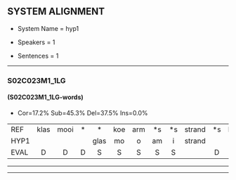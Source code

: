 
## SYSTEM ALIGNMENT

- System Name = hyp1

- Speakers = 1

- Sentences = 1

---

### S02C023M1_1LG

#### (S02C023M1_1LG-words)

- Cor=17.2%	Sub=45.3%	Del=37.5%	Ins=0.0%

|  |  |  |  |  |  |  |  |  |  |  |  |  |  |  |  |  |  |  |  |  |  |  |  |  |  |  |  |  |  |  |  |  |  |  |  |  |  |  |  |  |  |  |  |  |  |  |  |  |  |  |  |  |  |  |  |  |  |  |  |  |  |  |  |  |
|:--- |:---:|:---:|:---:|:---:|:---:|:---:|:---:|:---:|:---:|:---:|:---:|:---:|:---:|:---:|:---:|:---:|:---:|:---:|:---:|:---:|:---:|:---:|:---:|:---:|:---:|:---:|:---:|:---:|:---:|:---:|:---:|:---:|:---:|:---:|:---:|:---:|:---:|:---:|:---:|:---:|:---:|:---:|:---:|:---:|:---:|:---:|:---:|:---:|:---:|:---:|:---:|:---:|:---:|:---:|:---:|:---:|:---:|:---:|:---:|:---:|:---:|:---:|:---:|:---:|
| REF | klas | mooi | * | * | koe | arm | *s | *s | strand | *s | bed | eerst | voor | *s | *s | sjaal | *s | herfst | *s | duur | straat | straat | *s | leeuw | *s | clown | hoek | krant | krant | hout | *s | vriend | * | * | * | gauw | *s | *s | groen | *s | feest | reis | jas | huis | paard | vijf | *s | muts | kind | *s | bang | oog | *s | zacht | schoen | *s | plas | neus | *s | knoop | * | * | plank | *s |
| HYP1 |  |  |  | glas | mo | o | am | i | strand |  | et | eerst | voor |  |  |  | hé | dra | a | herst | kluur | straat |  |  |  | jeel | hoek |  | krant | hout |  |  |  |  |  |  |  | vrind | hal | shroen | veest | vrees | jas | hes | art | vijf | must | oe | ken | ut | dano | oog |  |  | sat | hoe | plas |  |  |  |  | nus | op | blank |
| EVAL | D | D | D | S | S | S | S | S |  | D | S |  |  | D | D | D | S | S | S | S | S |  | D | D | D | S |  | D |  |  | D | D | D | D | D | D | D | S | S | S | S | S |  | S | S |  | S | S | S | S | S |  | D | D | S | S |  | D | D | D | D | S | S | S |
---

---
